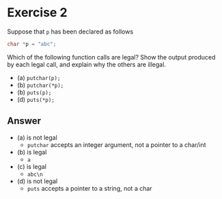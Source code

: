 # Exercise 2

Suppose that `p` has been declared as follows

```c
char *p = "abc";
```

Which of the following function calls are legal? Show the output produced by each legal call, and explain why the others are illegal.

- (a) `putchar(p);`
- (b) `putchar(*p);`
- (b) `puts(p);`
- (d) `puts(*p);`

## Answer

- (a) is not legal
  - `putchar` accepts an integer argument, not a pointer to a char/int
- (b) is legal
  - `a`
- (c) is legal
  - `abc\n`
- (d) is not legal
  - `puts` accepts a pointer to a string, not a char
